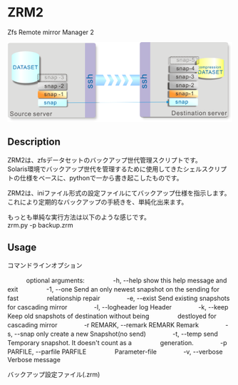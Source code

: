 # ZRM2
Zfs Remote mirror Manager 2

![image](./images/zrm.png)
## Description
ZRM2は、zfsデータセットのバックアップ世代管理スクリプトです。  
Solaris環境でバックアップ世代を管理するために使用してきたシェルスクリプトの仕様をベースに、pythonで一から書き起こしたものです。

ZRM2は、iniファイル形式の設定ファイルにてバックアップ仕様を指示します。
これにより定期的なバックアップの手続きを、単純化出来ます。

もっとも単純な実行方法は以下のような感じです。  
    zrm.py -p backup.zrm

## Usage
コマンドラインオプション

　　　optional arguments:
　　　　  -h, --help            show this help message and exit
　　　　  -1, --one             Send an only newest snapshot on the sending for fast
　　　　                        relationship repair
  　　　　-e, --exist           Send existing snapshots for cascading mirror
  　　　　-l, --logheader       log Header
  　　　　-k, --keep            Keep old snapshots of destination without being
  　　　　                      destloyed for cascading mirror
  　　　　-r REMARK, --remark REMARK
                        Remark
  　　　　-s, --snap            only create a new Snapshot(no send)
  　　　　-t, --temp            send Temporary snapshot. It doesn't count as a
      　　　　                  generation.
  　　　　-p PARFILE, --parfile PARFILE
      　　　　                  Parameter-file
  　　　　-v, --verbose         Verbose message

バックアップ設定ファイル(.zrm)
